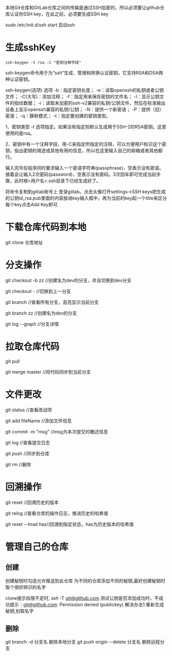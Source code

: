本地Git仓库和GitLab仓库之间的传输是通过SSH加密的，所以必须要让github仓库认证你SSH key，在此之前，必须要生成SSH key

sudo /etc/init.d/ssh start   启动ssh

#  生成sshKey
    ssh-keygen -t rsa -C "密钥注释字段"
ssh-keygen命令用于为“ssh”生成、管理和转换认证密钥，它支持RSA和DSA两种认证密钥。

ssh-keygen(选项)
选项
-b：指定密钥长度； -e：读取openssh的私钥或者公钥文件；
-C(大写)：添加注释； -f：指定用来保存密钥的文件名；
-l：显示公钥文件的指纹数据； -i：读取未加密的ssh-v2兼容的私钥/公钥文件，然后在标准输出设备上显示openssh兼容的私钥/公钥；
-N：提供一个新密语； -P：提供（旧）密语；
-q：静默模式； -t：指定要创建的密钥类型。

1、密钥类型 -t 选项指定。如果没有指定则默认生成用于SSH-2的RSA密钥。这里使用的是rsa。

2、密钥中有一个注释字段，用-C来指定所指定的注释，可以方便用户标识这个密钥，指出密钥的用途或其他有用的信息，所以在这里输入自己的邮箱或者其他都行。

输入完毕后程序同时要求输入一个密语字符串(passphrase)，空表示没有密语。接着会让输入2次密码(password)，空表示没有密码。3次回车即可完成当前步骤，此时根>用户名>.ssh目录下已经生成好了。

将命令复制到gitlab账号上
登录gitlab。点击头像打开settings->SSH keys把生成的公钥id_rsa.pub里面的内容放进key输入框中，再为当前的key起一个title来区分每个key点击Add Key即可

# 下载仓库代码到本地

   git clone 仓库地址

# 分支操作
git checkout -b zz //创建名为dev的分支，并且切换到dev分支

git checkout - //切换到上一分支 

git branch //查看所有分支，高亮显示当前分支

git branch zz //创建名为dev的分支

git log --graph //分支详情

# 拉取仓库代码
git pull

git merge master //将代码同步到当前分支

#  文件更改
git status //查看改动项

git add fileName //添加文件信息

git commit -m "msg"  //msg为本次提交的概述信息

git log //查看提交日志

git push  //同步到仓库

git rm //删除
# 回溯操作
git reset //回溯历史的版本

git relog //查看仓库的操作日志，推进历史的哈希值

git reset --hrad  has//回溯到指定状态，has为历史版本的哈希值



# 管理自己的仓库
## 创建
创建秘钥时勾选允许推送到此仓库
为不同的仓库添加不同的秘钥,最好创建秘钥时取个很好辨识的名字

clone提示权限不足时,
ssh -T git@github.com 测试公钥是否添加成功时，不成功提示：git@github.com: Permission denied (publickey)
解决办法1:重新生成秘钥,别取名字

## 删除
git branch -d 分支名 删除本地分支
git push origin --delete 分支名 删除远程分支
